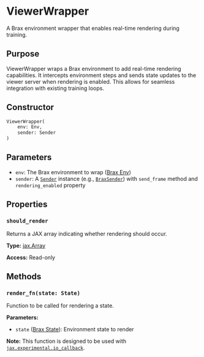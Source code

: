 # ViewerWrapper

A Brax environment wrapper that enables real-time rendering during training.

## Purpose

ViewerWrapper wraps a Brax environment to add real-time rendering capabilities. It intercepts environment steps and sends state updates to the viewer server when rendering is enabled. This allows for seamless integration with existing training loops.

## Constructor

```python
ViewerWrapper(
    env: Env,
    sender: Sender
)
```

## Parameters

- `env`: The Brax environment to wrap ([Brax Env](https://github.com/google/brax/blob/main/brax/envs/base.py))
- `sender`: A [`Sender`](../internal/sender.md) instance (e.g., [`BraxSender`](braxsender.md)) with `send_frame` method and `rendering_enabled` property

## Properties

### `should_render`

Returns a JAX array indicating whether rendering should occur.

**Type:** [jax.Array](https://docs.jax.dev/en/latest/_autosummary/jax.Array.html)

**Access:** Read-only

## Methods

### `render_fn(state: State)`

Function to be called for rendering a state.

**Parameters:**
- `state` ([Brax State](https://github.com/google/brax/blob/main/brax/envs/base.py)): Environment state to render

**Note:** This function is designed to be used with [`jax.experimental.io_callback`](https://docs.jax.dev/en/latest/_autosummary/jax.experimental.io_callback.html). 